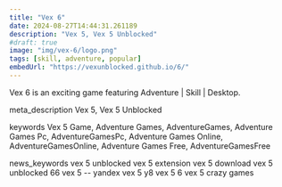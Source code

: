 ```yaml
---
title: "Vex 6"
date: 2024-08-27T14:44:31.261189
description: "Vex 5, Vex 5 Unblocked"
#draft: true
image: "img/vex-6/logo.png"
tags: [skill, adventure, popular]
embedUrl: "https://vexunblocked.github.io/6/"
---
```


Vex 6 is an exciting game featuring Adventure | Skill | Desktop.

meta_description
Vex 5, Vex 5 Unblocked


keywords
Vex 5 Game, Adventure Games, AdventureGames, Adventure Games Pc, AdventureGamesPc, Adventure Games Online, AdventureGamesOnline, Adventure Games Free, AdventureGamesFree


news_keywords
vex 5 unblocked vex 5 extension vex 5 download vex 5 unblocked 66 vex 5 -- yandex vex 5 y8 vex 5 6 vex 5 crazy games
